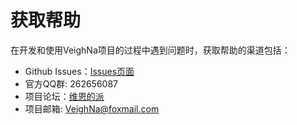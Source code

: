 # 获取帮助

在开发和使用VeighNa项目的过程中遇到问题时，获取帮助的渠道包括：

* Github Issues：[Issues页面](https://github.com/vnpy/vnpy/issues)
* 官方QQ群: 262656087
* 项目论坛：[维恩的派](http://www.vnpie.com)
* 项目邮箱: VeighNa@foxmail.com
